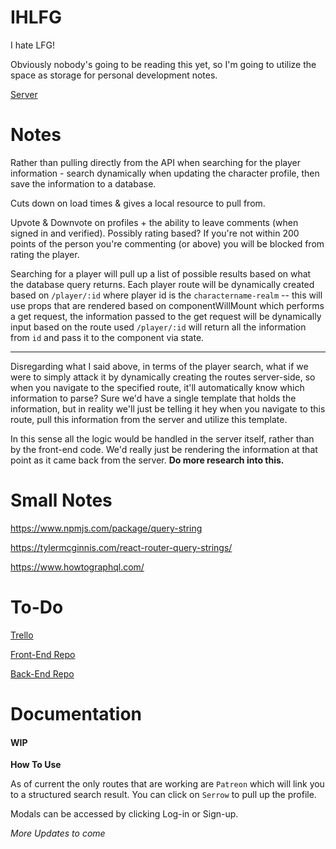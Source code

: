 # IHLFG

I hate LFG!

Obviously nobody's going to be reading this yet, so I'm going to utilize the space as storage for personal development notes.

[Server](https://github.com/Serrowxd/IHLFG_Server)

# Notes

Rather than pulling directly from the API when searching for the player information - search dynamically when updating the character profile, then save the information to a database.

Cuts down on load times & gives a local resource to pull from.

Upvote & Downvote on profiles + the ability to leave comments (when signed in and verified). Possibly rating based? If you're not within 200 points of the person you're commenting (or above) you will be blocked from rating the player.

Searching for a player will pull up a list of possible results based on what the database query returns. Each player route will be dynamically created based on `/player/:id` where player id is the `charactername-realm` -- this will use props that are rendered based on componentWillMount which performs a get request, the information passed to the get request will be dynamically input based on the route used `/player/:id` will return all the information from `id` and pass it to the component via state.

---

Disregarding what I said above, in terms of the player search, what if we were to simply attack it by dynamically creating the routes server-side, so when you navigate to the specified route, it'll automatically know which information to parse? Sure we'd have a single template that holds the information, but in reality we'll just be telling it hey when you navigate to this route, pull this information from the server and utilize this template.

In this sense all the logic would be handled in the server itself, rather than by the front-end code. We'd really just be rendering the information at that point as it came back from the server. **Do more research into this.**

# Small Notes

https://www.npmjs.com/package/query-string

https://tylermcginnis.com/react-router-query-strings/

https://www.howtographql.com/

# To-Do

[Trello](https://trello.com/b/qTFZ9bVa/ihlfg)

[Front-End Repo](https://github.com/Serrowxd/IHLFG)

[Back-End Repo](https://github.com/JaredRCooper/IHateLfgBackend)

# Documentation

#### **WIP**

**How To Use**

As of current the only routes that are working are `Patreon` which will link you to a structured search result. You can click on `Serrow` to pull up the profile.

Modals can be accessed by clicking Log-in or Sign-up.

_More Updates to come_
